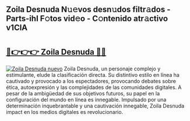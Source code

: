 ## Zoila Desnuda N𝚞𝚎vos desn𝚞dos filtr𝚊dos - Parts-ihI F𝚘tos vid𝚎o - C𝚘ntenido atr𝚊ctivo v1ClA

# <h2><a href="http://mb06tch.tromn.icu/?c=Zoila+Desnuda">🔗👉👉👉 Zoila Desnuda 🔗🔗</a></h2>

[![Zoila Desnuda nuevo](https://i.imgur.com/pEAQMta.gif)](http://mb06tch.tromn.icu/?c=Zoila+Desnuda)
Zoila Desnuda, un personaje complejo y estimulante, elude la clasificación directa. Su distintivo estilo en línea ha cautivado y provocado a los espectadores, provocando debates sobre ética, autoexpresión y las complejidades de las comunidades digitales. A pesar de la ambigüedad de sus objetivos futuros, su papel en la configuración del mundo en línea es innegable. Impulsado por una determinación inquebrantable y una cautivación innegable, Zoila Desnuda impact en los medios digitales es revolucionario.
